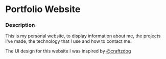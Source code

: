 # Portfolio Website

### Description

This is my personal website, to display information about me, the projects I've made, 
the technology that I use and how to contact me.

The UI design for this website I was inspired by [@craftzdog](https://github.com/craftzdog/craftzdog-homepage)